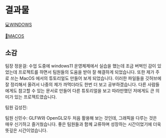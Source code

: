 # 결과물

[💻WINDOWS](https://github.com/jhon-rjf/GLFW/tree/main/case_windows)

[🍎MACOS](https://github.com/jhon-rjf/GLFW/tree/main/case_macos)

## 소감
팀장  정윤걸: 수업 도중에 windows11 운영체제에서 실습을 했는데 조금 버벅인 감이 있었는데 프로젝트를 하면서 팀원들의 도움을 받아 잘 해결하게 되었습니다. 또한 제가 주로 쓰는 MacOS 에서의 튜토리얼도 만들어 보게 되었습니다. 이러한 파일들을 깃허브에 잘 정리해서 올려서 나중의 제가 까먹더라도 한번 더 보고 공부하겠습니다. 다른 사람들에게도 참고할 수 있는 문서로 만들어 다른 튜토리얼을 보고 따라만했던 저에게도 큰 의미가 있는 프로젝트였습니다.

팀원  김성진:

팀원  신민수: GLFW와 OpenGL모두 처음 활용해 보는 것인데, 그래픽을 다루는 것은 매우 신기하고 즐거웠습니다. 좋은 팀원들과 함께 교류하며 성장하는 시간이었기에 더욱 뜻깊은 시간이었습니다.
